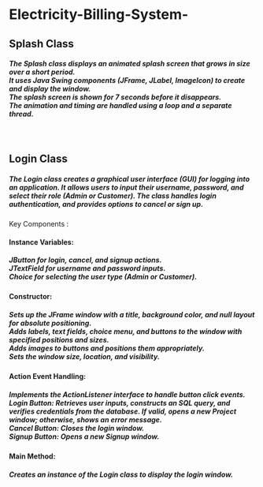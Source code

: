 # Electricity-Billing-System-

<h2>Splash Class</h2>
<h5>
The Splash class displays an animated splash screen that grows in size over a short period.<br>
It uses Java Swing components (JFrame, JLabel, ImageIcon) to create and display the window.<br>
The splash screen is shown for 7 seconds before it disappears.<br>
The animation and timing are handled using a loop and a separate thread.<br>
</h5>
<br>

<h2>Login Class</h2>
<h5>
  The Login class creates a graphical user interface (GUI) for logging into an application. It allows users to input their username, password, and select their role (Admin or Customer). The class handles login authentication, and provides options to cancel or sign up.<br></h5>

Key Components :
<h4>Instance Variables: </h4>
         <h5> JButton for login, cancel, and signup actions.<br>
          JTextField for username and password inputs.<br>
          Choice for selecting the user type (Admin or Customer).<br><h5>

<h4>Constructor:</h4>
<h5>Sets up the JFrame window with a title, background color, and null layout for absolute positioning.<br>
Adds labels, text fields, choice menu, and buttons to the window with specified positions and sizes.<br>
Adds images to buttons and positions them appropriately.<br>
Sets the window size, location, and visibility.<br></h5>


<h4>Action Event Handling:</4>
<h5>Implements the ActionListener interface to handle button click events.<br>
Login Button: Retrieves user inputs, constructs an SQL query, and verifies credentials from the database. If valid, opens a new Project window; otherwise, shows an error message.<br>
Cancel Button: Closes the login window.<br> 
Signup Button: Opens a new Signup window.<br> </h5>

<h4>Main Method:</h4>
<h5>Creates an instance of the Login class to display the login window.</h5> <br>

